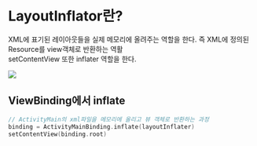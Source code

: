 # LayoutInflator란?
 XML에 표기된 레이아웃들을 실제 메모리에 올려주는 역할을 한다. 즉 XML에 정의된 Resource를 view객체로 반환하는 역활<br>
 setContentView 또한 inflater 역할을 한다.
 
 <img src ="https://img1.daumcdn.net/thumb/R1280x0/?scode=mtistory2&fname=https%3A%2F%2Fblog.kakaocdn.net%2Fdn%2FmtLIe%2FbtqytUl5eEW%2Fkkss38KNJzjgQJL5kVxf6K%2Fimg.jpg">
 
## ViewBinding에서 inflate
 ```kotlin
 // ActivityMain의 xml파일을 메모리에 올리고 뷰 객체로 반환하는 과정
 binding = ActivityMainBinding.inflate(layoutInflater)
 setContentView(binding.root)
 ```
